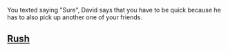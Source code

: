 You texted saying "Sure", David says that you have to be quick because he has to also pick up another one of your friends. 



## [Rush](story1.2.md)




